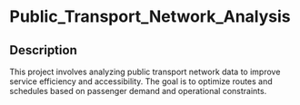 # Public_Transport_Network_Analysis

## Description
This project involves analyzing public transport network data to improve service efficiency and accessibility. The goal is to optimize routes and schedules based on passenger demand and operational constraints.